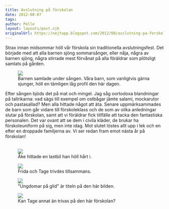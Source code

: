 ```yaml
---
title: Avslutning på förskolan
date: 2012-08-07
tags: 	
author: Pelle
layout: layouts/post.njk
originalUrl: https://nejtupp.blogspot.com/2012/08/avslutning-pa-forskolan.html
---
```


Strax innan midsommar höll vår förskola sin traditionella avslutningsfest. Det började med att alla barnen sjöng sommarsånger, eller nåja, några av barnen sjöng, några stirrade mest förvånat på alla föräldrar som plötsligt samlats på gården.

<figure>
	<img src="../../../../img/Avslutning+pa%CC%8A+fo%CC%88rskolan-5C5C4555.jpg">
	<figcaption>Barnen samlade under sången. Våra barn, som vanligtvis gärna sjunger, höll en tämligen låg profil den här dagen. </figcaption>
</figure>Efter sången bjöds det på mat och mingel. Jag såg oortodoxa blandningar på tallrikarna: vad sägs till exempel om ostbågar jämte salami, mockarutor och pastasallad? Men alla hittade något att äta. Senare uppmärksammades de barn som går vidare till förskoleklass och de som av olika anledningar slutar på förskolan, samt att vi föräldrar fick tillfälle att tacka den fantastiska personalen. Det var ovant att se dem i civila kläder, de brukar ha förskoleuniform på sig, men inte idag. Mot slutet löstes allt upp i lek och en efter en droppade familjerna av. Vi ser redan fram emot nästa år på förskolan!<br><br>

<figure>
	<img src="../../../../img/Avslutning+pa%CC%8A+fo%CC%88rskolan-5C5C4633.jpg">
	<figcaption>Åke hittade en lastbil han höll hårt i.</figcaption>
</figure>

<figure>
	<img src="../../../../img/Avslutning+pa%CC%8A+fo%CC%88rskolan-5C5C4675.jpg">
	<figcaption>Frida och Tage trivdes tillsammans.</figcaption>
</figure>

<figure>
	<img src="../../../../img/Avslutning+pa%CC%8A+fo%CC%88rskolan-5C5C4701.jpg">
	<figcaption>"Ungdomar på glid" är titeln på den här bilden.</figcaption>
</figure>

<figure>
	<img src="../../../../img/Avslutning+pa%CC%8A+fo%CC%88rskolan-5C5C4704.jpg">
	<figcaption>Kan Tage annat än trivas på den här förskolan?</figcaption>
</figure>
